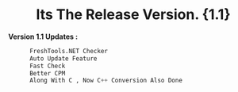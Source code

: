 # <h1 align="center">Its The Release Version. {1.1}</h1>

**Version 1.1 Updates :**
```python
      FreshTools.NET Checker
      Auto Update Feature
      Fast Check
      Better CPM
      Along With C , Now C++ Conversion Also Done
```
